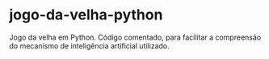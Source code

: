 # jogo-da-velha-python

Jogo da velha em Python. Código comentado, para facilitar a compreensão do mecanismo de inteligência artificial utilizado.


